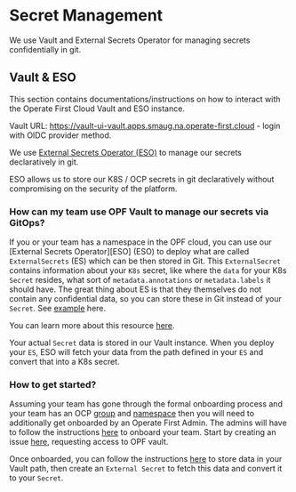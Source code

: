# Secret Management

We use Vault and External Secrets Operator for managing secrets confidentially in git.

## Vault & ESO
This section contains documentations/instructions on how to interact with the Operate First Cloud Vault and ESO
instance.

Vault URL: https://vault-ui-vault.apps.smaug.na.operate-first.cloud - login with OIDC provider method.

We use [External Secrets Operator (ESO)][external secrets] to manage our secrets declaratively in git.

ESO allows us to store our K8S / OCP secrets in git declaratively without compromising on the security of the platform.

### How can my team use OPF Vault to manage our secrets via GitOps?

If you or your team has a namespace in the OPF cloud, you can use our [External Secrets Operator][ESO] (ESO) to deploy
what are called `ExternalSecrets` (ES) which can be then stored in Git. This `ExternalSecret` contains information about
your `K8s` secret, like where the `data` for your K8s `Secret` resides, what sort of `metadata.annotations` or
`metadata.labels` it should have. The great thing about ES is that they themselves do not contain any confidential data,
so you can store these in Git instead of your `Secret`. See [example] here.

You can learn more about this resource [here][external-secret-cr].

Your actual `Secret` data is stored in our Vault instance. When you deploy your `ES`, ESO will fetch your data from the
path defined in your `ES` and convert that into a K8s secret.

### How to get started?

Assuming your team has gone through the formal onboarding process and your team has an OCP [group] and [namespace] then
you will need to additionally get onboarded by an Operate First Admin. The admins will have to follow the instructions
[here](onboard_team_to_vault.md) to onboard your team. Start by creating an issue [here][support], requesting access to
OPF vault.

Once onboarded, you can follow the instructions [here](create_external_secret.md) to store data in your Vault path,
then create an `External Secret` to fetch this data and convert it to your `Secret`.

[support]: https://github.com/operate-first/support
[group]: https://github.com/operate-first/apps/tree/master/cluster-scope/base/user.openshift.io/groups
[namespace]: https://github.com/operate-first/apps/tree/master/cluster-scope/base/core/namespaces
[external secrets]: https://external-secrets.io
[external-secret-cr]: https://external-secrets.io/v0.6.0-rc1/api/externalsecret/
[example]: https://github.com/operate-first/apps/tree/master/kfdefs/overlays/moc/smaug/trino/externalsecrets
